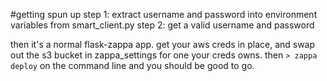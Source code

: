 #getting spun up
step 1: extract username and password into environment variables from smart_client.py
step 2: get a valid username and password

then it's a normal flask-zappa app. get your aws creds in place, and swap out the s3 bucket in zappa_settings for one your creds owns. then `> zappa deploy` on the command line and you should be good to go. 
